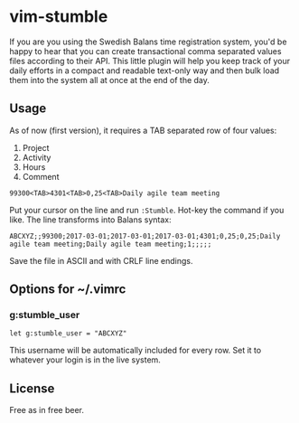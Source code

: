 # vim-stumble

If you are you using the Swedish Balans time registration system, you'd be
happy to hear that you can create transactional comma separated values files
according to their API. This little plugin will help you keep track of your
daily efforts in a compact and readable text-only way and then bulk load them
into the system all at once at the end of the day.

## Usage

As of now (first version), it requires a TAB separated row of four values:

1. Project
2. Activity
3. Hours
4. Comment

`99300<TAB>4301<TAB>0,25<TAB>Daily agile team meeting`

Put your cursor on the line and run `:Stumble`. Hot-key the command
if you like. The line transforms into Balans syntax:

`ABCXYZ;;99300;2017-03-01;2017-03-01;2017-03-01;4301;0,25;0,25;Daily agile team meeting;Daily agile team meeting;1;;;;;`

Save the file in ASCII and with CRLF line endings.

## Options for ~/.vimrc

### g:stumble_user

`let g:stumble_user = "ABCXYZ"`

This username will be automatically included for every row. Set it to whatever
your login is in the live system.

## License

Free as in free beer.
